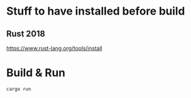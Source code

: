 # Stuff to have installed before build

## Rust 2018
https://www.rust-lang.org/tools/install


# Build & Run

```
cargo run
```
